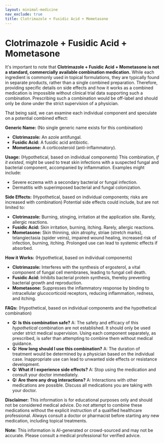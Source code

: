 ```yaml
---
layout: minimal-medicine
nav_exclude: true
title: Clotrimazole + Fusidic Acid + Mometasone
---
```


# Clotrimazole + Fusidic Acid + Mometasone

It's important to note that **Clotrimazole + Fusidic Acid + Mometasone is not a standard, commercially available combination medication.**  While each ingredient is commonly used in topical formulations, they are typically found in separate products, rather than a single combined preparation.  Therefore, providing specific details on side effects and how it works as a combined medication is impossible without clinical trial data supporting such a combination.  Prescribing such a combination would be off-label and should only be done under the strict supervision of a physician.

That being said, we can examine each individual component and speculate on a potential combined effect:


**Generic Name:**  (No single generic name exists for this combination)

* **Clotrimazole:** An azole antifungal.
* **Fusidic Acid:** A fusidic acid antibiotic.
* **Mometasone:** A corticosteroid (anti-inflammatory).


**Usage:** (Hypothetical, based on individual components)  This combination, *if it existed*, might be used to treat skin infections with a suspected fungal and bacterial component, accompanied by inflammation. Examples might include:

* Severe eczema with a secondary bacterial or fungal infection.
* Dermatitis with superimposed bacterial and fungal colonization.


**Side Effects:** (Hypothetical, based on individual components;  risks are increased with combination)  Potential side effects could include, but are not limited to:

* **Clotrimazole:** Burning, stinging, irritation at the application site. Rarely, allergic reactions.
* **Fusidic Acid:** Skin irritation, burning, itching.  Rarely, allergic reactions.
* **Mometasone:** Skin thinning, skin atrophy, striae (stretch marks), telangiectasia (spider veins), impaired wound healing, increased risk of infection, burning, itching.  Prolonged use can lead to systemic effects if absorbed.


**How it Works:** (Hypothetical, based on individual components)

* **Clotrimazole:** Interferes with the synthesis of ergosterol, a vital component of fungal cell membranes, leading to fungal cell death.
* **Fusidic Acid:** Inhibits bacterial protein synthesis, thereby preventing bacterial growth and reproduction.
* **Mometasone:** Suppresses the inflammatory response by binding to intracellular glucocorticoid receptors, reducing inflammation, redness, and itching.


**FAQs:** (Hypothetical, based on individual components and the hypothetical combination)


* **Q: Is this combination safe?** A:  The safety and efficacy of this *hypothetical* combination are not established. It should only be used under strict medical supervision.  Using each component separately, as prescribed, is safer than attempting to combine them without medical guidance.
* **Q: How long should I use this combination?** A: The duration of treatment would be determined by a physician based on the individual case.  Inappropriate use can lead to unwanted side effects or resistance development.
* **Q: What if I experience side effects?** A: Stop using the medication and consult your doctor immediately.
* **Q: Are there any drug interactions?** A: Interactions with other medications are possible. Discuss all medications you are taking with your doctor.


**Disclaimer:**  This information is for educational purposes only and should not be considered medical advice.  Do not attempt to combine these medications without the explicit instruction of a qualified healthcare professional. Always consult a doctor or pharmacist before starting any new medication, including topical treatments.


**Note:** This information is AI-generated or crowd-sourced and may not be accurate. Please consult a medical professional for verified advice.